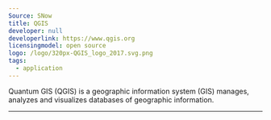 ```yaml
---
Source: SNow
title: QGIS
developer: null
developerlink: https://www.qgis.org
licensingmodel: open source
logo: /logo/320px-QGIS_logo_2017.svg.png
tags:
  - application
---
```


Quantum GIS (QGIS) is a geographic information system (GIS) manages, analyzes and visualizes databases of geographic information.

---
